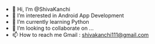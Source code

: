 - 👋 Hi, I’m @ShivaKanchi
- 👀 I’m interested in Android App Development
- 🌱 I’m currently learning Python
- 💞️ I’m looking to collaborate on ...
- 📫 How to reach me Gmail : shivakanchi111@gmail.com

<!---
ShivaKanchi/ShivaKanchi is a ✨ special ✨ repository because its `README.md` (this file) appears on your GitHub profile.
You can click the Preview link to take a look at your changes.
--->
